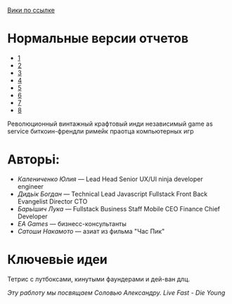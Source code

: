 [Вики по ссылке](https://github.com/Fixiki/mobile/wiki)

# Нормальные версии отчетов
 * [1](https://docs.google.com/document/d/1uECiJqvFaC_NszIlLzt5CPj1EcLQyOR7X_fFeuUriYk/edit?usp=sharing)
 * [2](https://docs.google.com/document/d/1uECiJqvFaC_NszIlLzt5CPj1EcLQyOR7X_fFeuUriYk/edit?usp=sharing)
 * [3](https://docs.google.com/document/d/1O0aKoGAoXiHd2iyor2KjYwB35fOvV9QFoio0VwdlDGU/edit?usp=sharing)
 * [4](https://docs.google.com/document/d/1fCcaShrBfvCsEsp-oFl5EkeDQx9loIR1moCDU7obW38/edit?usp=sharing)
 * [5](https://docs.google.com/document/d/1t9IQXl-Ur1ZMX32xPWyAfFkYmYOC-CKpeJ3kjEuXkuk/edit?usp=sharing)
 * [6](https://docs.google.com/document/d/1Q8Zuo7GbAALbxCiV7272whPIKZwAmYdLiIHAG_P8vRA/edit?usp=sharing)
 * [7](https://docs.google.com/document/d/19mAOgNWijuU9KUXrtGKgL9DMkIX39BgBmpE4UYOhiLA/edit?usp=sharing)
 * [8]()

Революционный винтажный крафтовый инди независимый game as service биткоин-френдли римейк праотца компьютерных игр 

# Авторьі:
* _Калениченко Юлия_ — Lead Head Senior UX/UI ninja developer engineer
* _Дидьік Богдан_ — Technical Lead Javascript Fullstack Front Back Evangelist Director CTO
* _Барьішич Лука_ — Fullstack Business Staff Mobile CEO Finance Chief Developer
* _EA Games_ — бизнесс-консультанты
* _Сатоши Накамото_ — азиат из фильма "Час Пик"

# Ключевьіе идеи
Тетрис с лутбоксами, кинутыми фаундерами и дей-ван длц.

_Эту раблоту мы посвящаем Соловью Александру. Live Fast - Die Young_
